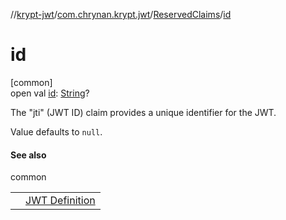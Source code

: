 //[krypt-jwt](../../../index.md)/[com.chrynan.krypt.jwt](../index.md)/[ReservedClaims](index.md)/[id](id.md)

# id

[common]\
open val [id](id.md): [String](https://kotlinlang.org/api/latest/jvm/stdlib/kotlin/-string/index.html)?

The &quot;jti&quot; (JWT ID) claim provides a unique identifier for the JWT.

Value defaults to `null`.

#### See also

common

| | |
|---|---|
|  | [JWT Definition](https://datatracker.ietf.org/doc/html/rfc7519#section-4.1.7) |
